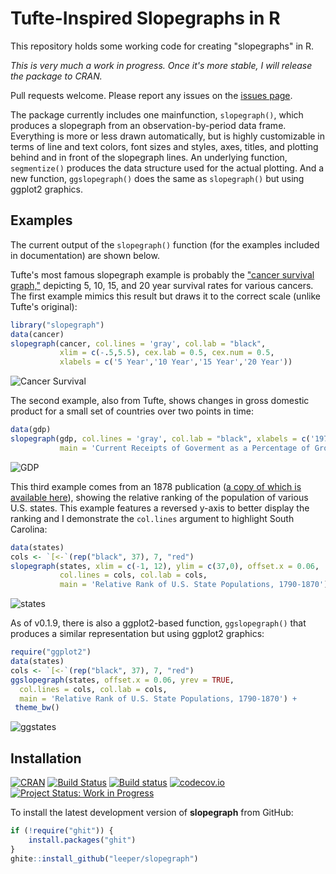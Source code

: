 # Tufte-Inspired Slopegraphs in R

This repository holds some working code for creating "slopegraphs" in R.

*This is very much a work in progress. Once it's more stable, I will release the package to CRAN.*

Pull requests welcome. Please report any issues on the [issues page](https://github.com/leeper/slopegraph/issues).

The package currently includes one mainfunction, `slopegraph()`, which produces a slopegraph from an observation-by-period data frame. Everything is more or less drawn automatically, but is highly customizable in terms of line and text colors, font sizes and styles, axes, titles, and plotting behind and in front of the slopegraph lines. An underlying function, `segmentize()` produces the data structure used for the actual plotting. And a new function, `ggslopegraph()` does the same as `slopegraph()` but using ggplot2 graphics.

## Examples

The current output of the `slopegraph()` function (for the examples included in documentation) are shown below. 

Tufte's most famous slopegraph example is probably the ["cancer survival graph,"](http://www.edwardtufte.com/bboard/q-and-a-fetch-msg?msg_id=0003nk) depicting 5, 10, 15, and 20 year survival rates for various cancers. The first example mimics this result but draws it to the correct scale (unlike Tufte's original):


```r
library("slopegraph")
data(cancer)
slopegraph(cancer, col.lines = 'gray', col.lab = "black", 
           xlim = c(-.5,5.5), cex.lab = 0.5, cex.num = 0.5,
           xlabels = c('5 Year','10 Year','15 Year','20 Year'))
```

![Cancer Survival](https://rawgithub.com/leeper/slopegraph/master/inst/examples/cancer-survival-1.svg)


The second example, also from Tufte, shows changes in gross domestic product for a small set of countries over two points in time:


```r
data(gdp)
slopegraph(gdp, col.lines = 'gray', col.lab = "black", xlabels = c('1970','1979'),  
           main = 'Current Receipts of Goverment as a Percentage of Gross Domestic Product')
```

![GDP](https://rawgithub.com/leeper/slopegraph/master/inst/examples/gdp-1.svg)

This third example comes from an 1878 publication ([a copy of which is available here](http://www.davidrumsey.com/luna/servlet/detail/RUMSEY~8~1~207741~3003452:Chart-Exhibiting-the-Relative-Rank-)), showing the relative ranking of the population of various U.S. states. This example features a reversed y-axis to better display the ranking and I demonstrate the `col.lines` argument to highlight South Carolina:


```r
data(states)
cols <- `[<-`(rep("black", 37), 7, "red")
slopegraph(states, xlim = c(-1, 12), ylim = c(37,0), offset.x = 0.06,
           col.lines = cols, col.lab = cols, 
           main = 'Relative Rank of U.S. State Populations, 1790-1870')
```

![states](https://rawgithub.com/leeper/slopegraph/master/inst/examples/states-1.svg)

As of v0.1.9, there is also a ggplot2-based function, `ggslopegraph()` that produces a similar representation but using ggplot2 graphics:


```r
require("ggplot2")
data(states)
cols <- `[<-`(rep("black", 37), 7, "red")
ggslopegraph(states, offset.x = 0.06, yrev = TRUE,
  col.lines = cols, col.lab = cols, 
  main = 'Relative Rank of U.S. State Populations, 1790-1870') +
 theme_bw()    
```

![ggstates](https://rawgithub.com/leeper/slopegraph/master/inst/examples/ggstates-1.svg)



## Installation

[![CRAN](http://www.r-pkg.org/badges/version/slopegraph)](http://cran.r-project.org/package=slopegraph)
[![Build Status](https://travis-ci.org/leeper/slopegraph.svg?branch=master)](https://travis-ci.org/leeper/slopegraph)
[![Build status](https://ci.appveyor.com/api/projects/status/t6nxndmvvcw3gw7f/branch/master?svg=true)](https://ci.appveyor.com/project/leeper/slopegraph/branch/master)
[![codecov.io](http://codecov.io/github/leeper/slopegraph/coverage.svg?branch=master)](http://codecov.io/github/leeper/slopegraph?branch=master)
[![Project Status: Work in Progress](http://www.repostatus.org/badges/latest/wip.svg)](http://www.repostatus.org/#wip)

To install the latest development version of **slopegraph** from GitHub:

```R
if (!require("ghit")) {
    install.packages("ghit")
}
ghite::install_github("leeper/slopegraph")
```

